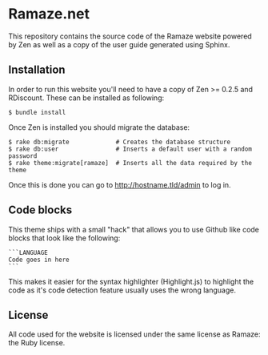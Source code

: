 # Ramaze.net

This repository contains the source code of the Ramaze website powered by Zen as well as
a copy of the user guide generated using Sphinx.

## Installation

In order to run this website you'll need to have a copy of Zen >= 0.2.5 and RDiscount.
These can be installed as following:

    $ bundle install

Once Zen is installed you should migrate the database:

    $ rake db:migrate             # Creates the database structure
    $ rake db:user                # Inserts a default user with a random password
    $ rake theme:migrate[ramaze]  # Inserts all the data required by the theme

Once this is done you can go to http://hostname.tld/admin to log in.

## Code blocks

This theme ships with a small "hack" that allows you to use Github like code blocks that
look like the following:

    ```LANGUAGE
    Code goes in here
    ```

This makes it easier for the syntax highlighter (Highlight.js) to highlight the code as
it's code detection feature usually uses the wrong language.

## License

All code used for the website is licensed under the same license as Ramaze: the Ruby 
license.
